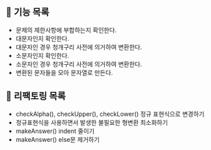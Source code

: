 ## 📖 기능 목록

- 문제의 제한사항에 부합하는지 확인한다.
- 대문자인지 확인한다.
- 대문자인 경우 청개구리 사전에 의거하여 변환한다.
- 소문자인지 확인한다.
- 소문자인 경우 청개구리 사전에 의거하여 변환한다.
- 변환된 문자들을 모아 문자열로 만든다.

## 📌 리팩토링 목록

- checkAlpha(), checkUpper(), checkLower() 정규 표현식으로 변경하기
- 정규표현식을 사용하면서 발생한 불필요한 형변환 최소화하기
- makeAnswer() indent 줄이기
- makeAnswer() else문 제거하기
